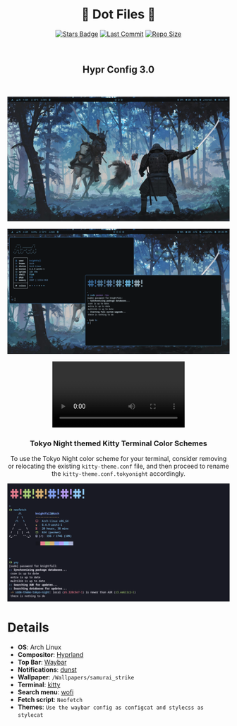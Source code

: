 <div align="center">

# 💠 Dot Files 💠

[![Stars Badge](https://img.shields.io/github/stars/knightfall01/Hyprland-i3.svg?style=for-the-badge&color=68b0d6)](https://github.com/knightfall01/Hyprland-i3/stargazers) [![Last Commit](https://img.shields.io/github/last-commit/knightfall01/Hyprland-i3.svg?style=for-the-badge&color=68b0d6)](https://github.com/knightfall01/Hyprland-i3/commits/main) [![Repo Size](https://img.shields.io/github/repo-size/knightfall01/Hyprland-i3.svg?style=for-the-badge&color=68b0d6)](https://github.com/knightfall01/Hyprland-i3)



<br/>

## Hypr Config 3.0
<br>

![image](./assets/260481160-5712e1a7-b605-4075-af8b-37426930dff1.png)
<br>

![image](./assets/screenshot%202.png)

![video](./assets/recording.mp4)
### Tokyo Night themed Kitty Terminal Color Schemes

To use the Tokyo Night color scheme for your terminal, consider removing or relocating the existing `kitty-theme.conf` file,
and then proceed to rename the `kitty-theme.conf.tokyonight` accordingly.

![image](./assets/kitty-tokyonight.png)
  
</div>

# Details
- **OS**: Arch Linux
- **Compositor**: [Hyprland](https://github.com/hyprwm/Hyprland)
- **Top Bar**: [Waybar](https://github.com/Alexays/Waybar/)
- **Notifications**: [dunst](https://github.com/dunst-project/dunst)
- **Wallpaper**: `/Wallpapers/samurai_strike`
- **Terminal**: [kitty](https://github.com/kovidgoyal/kitty)
- **Search menu**: [wofi](https://github.com/uncomfyhalomacro/wofi)
- **Fetch script**: `Neofetch`
- **Themes**: `Use the waybar config as configcat and stylecss as stylecat`

